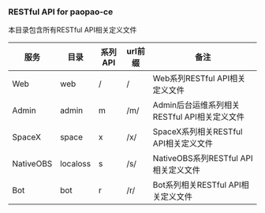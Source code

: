 ### RESTful API for paopao-ce
本目录包含所有RESTful API相关定义文件

|服务|目录|系列API| url前缀|备注|
| ----- | -----  | ----- | ----- | ----- |
|Web|web|/|/|Web系列RESTful API相关定义文件|
|Admin|admin|m|/m/|Admin后台运维系列相关RESTful API相关定义文件|
|SpaceX|space|x|/x/|SpaceX系列相关RESTful API相关定义文件|
|NativeOBS|localoss|s|/s/| NativeOBS系列RESTful API相关定义文件|
|Bot|bot|r| /r/|Bot系列相关RESTful API相关定义文件|

